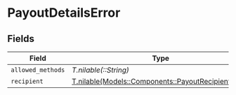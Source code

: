 # PayoutDetailsError


## Fields

| Field                                                                                              | Type                                                                                               | Required                                                                                           | Description                                                                                        |
| -------------------------------------------------------------------------------------------------- | -------------------------------------------------------------------------------------------------- | -------------------------------------------------------------------------------------------------- | -------------------------------------------------------------------------------------------------- |
| `allowed_methods`                                                                                  | *T.nilable(::String)*                                                                              | :heavy_minus_sign:                                                                                 | N/A                                                                                                |
| `recipient`                                                                                        | [T.nilable(Models::Components::PayoutRecipientError)](../../models/shared/payoutrecipienterror.md) | :heavy_minus_sign:                                                                                 | N/A                                                                                                |